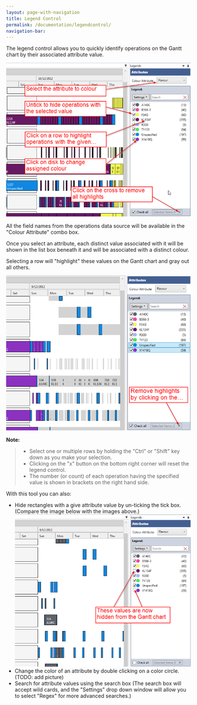 ```yaml
---
layout: page-with-navigation
title: Legend Control
permalink: /documentation/legendcontrol/
navigation-bar:
---
```


The legend control allows you to quickly identify operations on the Gantt chart by their associated attribute value.

![Legend Control](img/RanttLegendControl.png)

All the field names from the operations data source will be available in the "Colour Attribute" combo box.

Once you select an attribute, each distinct value associated with it will be shown in the list box beneath it and will be associated with a distinct colour. 

Selecting a row will "highlight" these values on the Gantt chart and gray out all others.

![Highlights](img/Highlights.png)

**Note:** 

> - Select one or multiple rows by holding the "Ctrl" or "Shift" key down as you make your selection.
> - Clicking on the "x" button on the bottom right corner will reset the legend control.
> - The number (or count) of each operation having the specified value is shown in brackets on the right hand side.

With this tool you can also:

- Hide rectangles with a give attribute value by un-ticking the tick box. (Compare the image below with the images above.) 
	![Hidden Operations](img/Hidden.png)
- Change the color of an attribute by double clicking on a color circle. (TODO: add picture)
- Search for attribute values using the search box (The search box will accept wild cards, and the "Settings" drop down window will allow you to select "Regex" for more advanced searches.)
